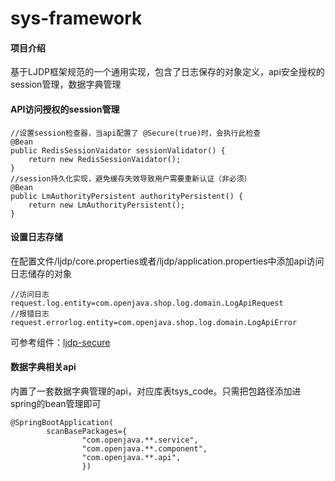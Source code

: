 # sys-framework

#### 项目介绍
基于LJDP框架规范的一个通用实现，包含了日志保存的对象定义，api安全授权的session管理，数据字典管理

#### API访问授权的session管理

```
//设置session检查器，当api配置了 @Secure(true)时，会执行此检查
@Bean
public RedisSessionVaidator sessionValidator() {
	return new RedisSessionVaidator();
}
//session持久化实现，避免缓存失效导致用户需要重新认证（非必须）
@Bean
public LmAuthorityPersistent authorityPersistent() {
	return new LmAuthorityPersistent();
}
```

#### 设置日志存储
在配置文件/ljdp/core.properties或者/ljdp/application.properties中添加api访问日志储存的对象

```
//访问日志
request.log.entity=com.openjava.shop.log.domain.LogApiRequest
//报错日志
request.errorlog.entity=com.openjava.shop.log.domain.LogApiError
```
可参考组件：[ljdp-secure](https://gitee.com/hzy0769/ljdp-secure)
#### 数据字典相关api
内置了一套数据字典管理的api，对应库表tsys_code。只需把包路径添加进spring的bean管理即可

```
@SpringBootApplication(
		scanBasePackages={
				"com.openjava.**.service",
				"com.openjava.**.component",
				"com.openjava.**.api",
				})
```
